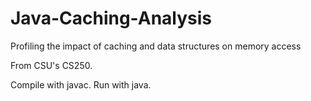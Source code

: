 # Java-Caching-Analysis
Profiling the impact of caching and data structures on memory access

From CSU's CS250.  

Compile with javac.  Run with java. 